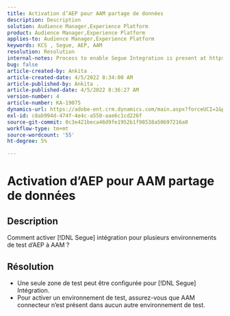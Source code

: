 ```yaml
---
title: Activation d’AEP pour AAM partage de données
description: Description
solution: Audience Manager,Experience Platform
product: Audience Manager,Experience Platform
applies-to: Audience Manager,Experience Platform
keywords: KCS , Segue, AEP, AAM
resolution: Resolution
internal-notes: Process to enable Segue Integration is present at https://wiki.corp.adobe.com/pages/viewpage.action?spaceKey=supportdelivery&title=AEP+Segments+not+Populating+in+AAM internal link.
bug: false
article-created-by: Ankita .
article-created-date: 4/5/2022 8:34:00 AM
article-published-by: Ankita .
article-published-date: 4/5/2022 8:36:27 AM
version-number: 4
article-number: KA-19075
dynamics-url: https://adobe-ent.crm.dynamics.com/main.aspx?forceUCI=1&pagetype=entityrecord&etn=knowledgearticle&id=45284320-bbb4-ec11-983f-000d3a5d0e57
exl-id: c8ab994d-474f-4e4c-a550-aae6c1cd226f
source-git-commit: 0c3e421beca46d9fe1952b1f98538a50697216a0
workflow-type: tm+mt
source-wordcount: '55'
ht-degree: 5%

---
```


# Activation d’AEP pour AAM partage de données

## Description

Comment activer [!DNL Segue] intégration pour plusieurs environnements de test d’AEP à AAM ?

## Résolution


- Une seule zone de test peut être configurée pour [!DNL Segue] Intégration.
- Pour activer un environnement de test, assurez-vous que AAM connecteur n’est présent dans aucun autre environnement de test.
